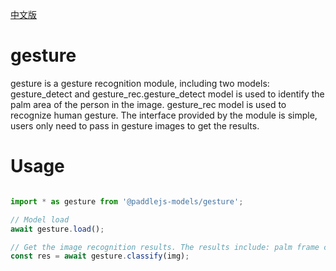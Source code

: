 [中文版](./README_cn.md)

# gesture

gesture is a gesture recognition module, including two models: gesture_detect and gesture_rec.gesture_detect model is used to identify the palm area of the person in the image. gesture_rec model is used to recognize human gesture. The interface provided by the module is simple, users only need to pass in gesture images to get the results.

# Usage

```js

import * as gesture from '@paddlejs-models/gesture';

// Model load
await gesture.load();

// Get the image recognition results. The results include: palm frame coordinates and recognition results
const res = await gesture.classify(img);

```
